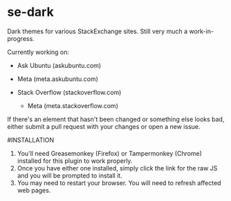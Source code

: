 # se-dark

Dark themes for various StackExchange sites. Still very much a work-in-progress.

Currently working on:

 - Ask Ubuntu (askubuntu.com)
  - Meta (meta.askubuntu.com)
  
 - Stack Overflow (stackoverflow.com)
   - Meta (meta.stackoverflow.com)
   

If there's an element that hasn't been changed or something else looks bad, either submit a pull request with your changes or open a new issue.

#INSTALLATION

 1. You'll need Greasemonkey (Firefox) or Tampermonkey (Chrome) installed for this plugin to work properly.
 2. Once you have either one installed, simply click the link for the raw JS and you will be prompted to install it.
 3. You may need to restart your browser. You will need to refresh affected web pages.
